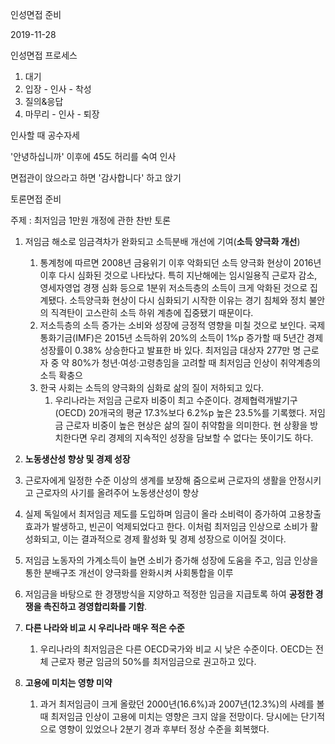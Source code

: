 인성면접 준비

2019-11-28



인성면접 프로세스

1. 대기
2. 입장 - 인사 - 착성
3. 질의&응답
4. 마무리 - 인사 - 퇴장



인사할 때 공수자세

'안녕하십니까' 이후에 45도 허리를 숙여 인사

면접관이 앉으라고 하면 '감사합니다' 하고 앉기



토론면접 준비

주제 : 최저임금 1만원 개정에 관한 찬반 토론

1. 저임금 해소로 임금격차가 완화되고 소득분배 개선에 기여(**소득 양극화 개선**)
   1. 통계청에 따르면 2008년 금융위기 이후 악화되던 소득 양극화 현상이 2016년 이후 다시 심화된 것으로 나타났다. 특히 지난해에는 임시일용직 근로자 감소, 영세자영업 경쟁 심화 등으로 1분위 저소득층의 소득이 크게 악화된 것으로 집계됐다. 소득양극화 현상이 다시 심화되기 시작한 이유는 경기 침체와 정치 불안의 직격탄이 고스란히 소득 하위 계층에 집중됐기 때문이다. 
   2. 저소득층의 소득 증가는 소비와 성장에 긍정적 영향을 미칠 것으로 보인다. 국제통화기금(IMF)은 2015년 소득하위 20%의 소득이 1%p 증가할 때 5년간 경제성장률이 0.38% 상승한다고 발표한 바 있다.
      최저임금 대상자 277만 명 근로자 중 약 80%가 청년·여성·고령층임을 고려할 때 최저임금 인상이 취약계층의 소득 확충으
   3. 한국 사회는 소득의 양극화의 심화로 삶의 질이 저하되고 있다.
      1. 우리나라는 저임금 근로자 비중이 최고 수준이다. 경제협력개발기구(OECD) 20개국의 평균 17.3%보다 6.2%p 높은 23.5%를 기록했다. 저임금 근로자 비중이 높은 현상은 삶의 질이 취약함을 의미한다. 현 상황을 방치한다면 우리 경제의 지속적인 성장을 담보할 수 없다는 뜻이기도 하다.
2.   **노동생산성 향상 및 경제 성장**
   1. 근로자에게 일정한 수준 이상의 생계를 보장해 줌으로써 근로자의 생활을 안정시키고 근로자의 사기를 올려주어 노동생산성이 향상
   2. 실제 독일에서 최저임금 제도를 도입하며 임금이 올라 소비력이 증가하여 고용창출 효과가 발생하고, 빈곤이 억제되었다고 한다. 이처럼 최저임금 인상으로 소비가 활성화되고, 이는 결과적으로 경제 활성화 및 경제 성장으로 이어질 것이다.
   3. 저임금 노동자의 가계소득이 늘면 소비가 증가해 성장에 도움을 주고, 임금 인상을 통한 분배구조 개선이 양극화를 완화시켜 사회통합을 이루
3. 저임금을 바탕으로 한 경쟁방식을 지양하고 적정한 임금을 지급토록 하여 **공정한 경쟁을 촉진하고 경영합리화를 기함**.
4. **다른 나라와 비교 시 우리나라 매우 적은 수준**
   1. 우리나라의 최저임금은 다른 OECD국가와 비교 시 낮은 수준이다. OECD는 전체 근로자 평균 임금의   50%를 최저임금으로 권고하고 있다.

5. **고용에 미치는 영향 미약**
   1. 과거 최저임금이 크게 올랐던 2000년(16.6%)과 2007년(12.3%)의 사례를 볼 때 최저임금 인상이 고용에 미치는 영향은 크지 않을 전망이다. 당시에는 단기적으로 영향이 있었으나 2분기 경과 후부터 정상 수준을 회복했다.

